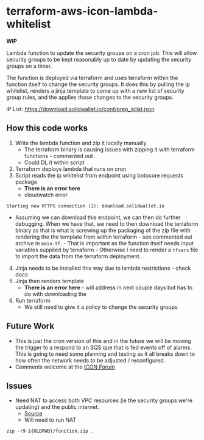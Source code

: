 # terraform-aws-icon-lambda-whitelist

**WIP**

Lambda function to update the security groups on a cron job. This will allow security groups to be kept reasonably up 
to date by updating the security groups on a timer. 

The function is deployed via terraform and uses terraform within the function itself to change the security groups. 
It does this by pulling the ip whitelist, renders a jinja template to come up with a new list of security group rules, 
and the applies those changes to the security groups.

IP List: https://download.solidwallet.io/conf/prep_iplist.json

## How this code works

1. Write the lambda function and zip it locally manually
    - The terraform binary is causing issues with zipping it with terraform functions - commented out 
    - Could DL it within script
2. Terraform deploys lambda that runs on cron 
3. Script reads the ip whitelist from endpoint using botocore requests package 
    - **There is an error here** 
    - cloudwatch error
```
Starting new HTTPS connection (1): download.solidwallet.io
```
   - Assuming we can download this endpoint, we can then do further debugging.  When we have that, we need to then 
   download the terraform binary as that is what is screwing up the packaging of the zip file with rendering the the 
   template from within terraform - see commented out archive in `main.tf`.
    - That is important as the function itself needs input variables supplied by terraform 
    - Otherwise I need to render a `tfvars` file to import the data from the terraform deployment. 
    
4. Jinja needs to be installed this way due to lambda restrictions - check docs 
5. Jinja then renders template 
    - **There is an error here** - will address in next couple days but has to do with downloading the 
6. Run terraform 
    - We still need to give it a policy to change the security groups 

## Future Work 

- This is just the cron version of this and in the future we will be moving the trigger to a respond to an SQS que that 
is fed events off of alarms.  This is going to need some planning and testing as it all breaks down to how often the 
network needs to be adjusted / reconfigured.  
- Comments welcome at the [ICON Forum](https://forum.icon.community/t/ip-whitelisting-lambda-function/120)


## Issues 

- Need NAT to access both VPC resources (ie the security groups we're updating) and the public internet. 
    - [Source](https://stackoverflow.com/questions/36508974/python-request-in-aws-lambda-timing-out)
    - Will need to run NAT 
    
```
zip -r9 ${OLDPWD}/function.zip .
```    
